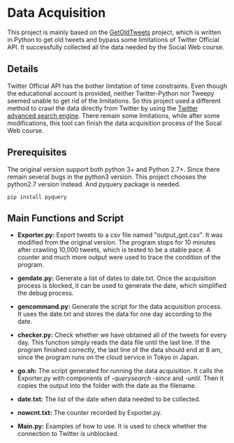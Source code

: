 # Data Acquisition
This project is mainly based on the [GetOldTweets](https://github.com/Jefferson-Henrique/GetOldTweets-python) project, which is written in Python to get old tweets and bypass some limitations of Twitter Official API. It successfully collected all the data needed by the Social Web course.

## Details
Twitter Official API has the bother limitation of time constraints. Even though the educational account is provided, neither Twitter-Python nor Tweepy seemed unable to get rid of the limitations.
So this project used a different method to crawl the data directly from Twitter by using the [Twitter advanced search engine](https://twitter.com/search-advanced). There remain some limitations, while after some modifications, this tool can finish the data acquisition process of the Socal Web course.


## Prerequisites
The original version support both python 3+ and Python 2.7+. Since there remain several bugs in the python3 version. This project chooses the python2.7 version instead. And pyquery package is needed.
```
pip install pyquery
```

## Main Functions and Script
- **Exporter.py:** Export tweets to a csv file named "output_got.csv".
It was modified from the original version. The program stops for 10 minutes after crawling 10,000 tweets, which is tested to be a stable pace. A counter and much more output were used to trace the condition of the program.

- **gendate.py:** Generate a list of dates to date.txt.
Once the acquisition process is blocked, it can be used to generate the date, which simplified the debug process.
  
- **gencommand.py:** Generate the script for the data acquisition process.
It uses the date.txt and stores the data for one day according to the date.

- **checker.py:** Check whether we have obtained all of the tweets for every day.
This function simply reads the data file until the last line. If the program finished correctly, the last line of the data should end at 8 am, since the program runs on the cloud service in Tokyo in Japan.

- **go.sh:** The script generated for running the data acquisition.
It calls the Exporter.py with components of *-querysearch* *-since* and *-until*. Then it copies the output into the folder with the date as the filename.

- **date.txt:** The list of the date when data needed to be collected.

- **nowcnt.txt:** The counter recorded by Exporter.py.

- **Main.py:** Examples of how to use.
It is used to check whether the connection to Twitter is unblocked.
